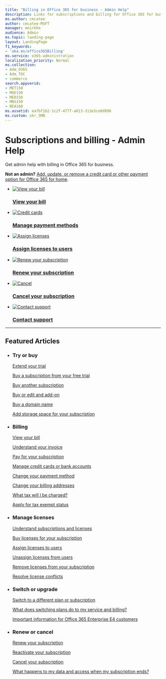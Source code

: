 ```yaml
---
title: "Billing in Office 365 for business - Admin Help"
description: Links for subscriptions and billing for Office 365 for business
ms.author: cmcatee
author: cmcatee-MSFT
manager: mnirkhe
audience: Admin
ms.topic: landing-page
layout: LandingPage
f1_keywords:
- 'aka.ms/office365Billing'
ms.service: o365-administration
localization_priority: Normal
ms.collection: 
- Adm_O365
- Adm_TOC
- commerce
search.appverid:
- MET150
- MOE150
- MED150
- MBS150
- BEA160
ms.assetid: ea7bf1b2-1c2f-477f-a813-313e3ce0d896
ms.custom: okr_SMB
---
```


# Subscriptions and billing - Admin Help

Get admin help with billing in Office 365 for business.

**Not an admin?** [Add, update, or remove a credit card or other payment option for Office 365 for home](https://support.microsoft.com/help/4026594).

<ul class="panelContent cardsFTitle">
    <li>
        <a href="view-your-bill-or-invoice.md">
        <div class="cardSize">
            <div class="cardPadding">
                <div class="card">
                    <div class="cardImageOuter">
                        <div class="cardImage">
                            <img src="https://docs.microsoft.com/Office/media/icons/bill.svg" alt="View your bill" />
                        </div>
                    </div>
                    <div class="cardText">
                        <h3>View your bill</h3>
                    </div>
                </div>
            </div>
        </div>
        </a>
    </li>
    <li>
        <a href="add-update-or-remove-credit-card-or-bank-account.md">
        <div class="cardSize">
            <div class="cardPadding">
                <div class="card">
                    <div class="cardImageOuter">
                        <div class="cardImage">
                            <img src="https://docs.microsoft.com/office/media/icons/credit-card.svg" alt="Credit cards" />
                        </div>
                    </div>
                    <div class="cardText">
                        <h3>Manage payment methods</h3>
                    </div>
                </div>
            </div>
        </div>
        </a>
    </li>
    <li>
        <a href="assign-licenses-to-users.md">
        <div class="cardSize">
            <div class="cardPadding">
                <div class="card">
                    <div class="cardImageOuter">
                        <div class="cardImage">
                            <img src="https://docs.microsoft.com/office/media/icons/users-people.svg" alt="Assign licenses" />
                        </div>
                    </div>
                    <div class="cardText">
                        <h3>Assign licenses to users</h3>
                    </div>
                </div>
            </div>
        </div>
        </a>
    </li>
</ul>
<ul class="panelContent cardsFTitle">
    <li>
        <a href="renew-your-subscription.md">
        <div class="cardSize">
            <div class="cardPadding">
                <div class="card">
                    <div class="cardImageOuter">
                        <div class="cardImage">
                            <img src="https://docs.microsoft.com/office/media/icons/renew.svg" alt="Renew your subscription" />
                        </div>
                    </div>
                    <div class="cardText">
                        <h3>Renew your subscription</h3>
                    </div>
                </div>
            </div>
        </div>
        </a>
    </li>
    <li>
        <a href="cancel-your-subscription.md">
        <div class="cardSize">
            <div class="cardPadding">
                <div class="card">
                    <div class="cardImageOuter">
                        <div class="cardImage">
                            <img src="https://docs.microsoft.com/office/media/icons/cancel.svg" alt="Cancel" />
                        </div>
                    </div>
                    <div class="cardText">
                        <h3>Cancel your subscription</h3>
                    </div>
                </div>
            </div>
        </div>
        </a>
    </li>
    <li>
        <a href="../contact-support-for-business-products.md">
        <div class="cardSize">
            <div class="cardPadding">
                <div class="card">
                    <div class="cardImageOuter">
                        <div class="cardImage">
                            <img src="https://docs.microsoft.com/office/media/icons/headset.svg" alt="Contact support" />
                        </div>
                    </div>
                    <div class="cardText">
                        <h3>Contact support</h3>
                    </div>
                </div>
            </div>
        </div>
        </a>
    </li>
</ul>

---

<h2>Featured Articles</h2>
<ul class="panelContent cardsW">
    <li>
        <div class="cardSize">
            <div class="cardPadding">
                <div class="card">
                    <div class="cardText">
                        <h3>Try or buy</h3>
                        <p><a href="extend-your-trial.md">Extend your trial</a></p>
                        <p><a href="buy-a-subscription-from-your-free-trial.md">Buy a subscription from your free trial</a></p>
                        <p><a href="buy-another-subscription.md">Buy another subscription</a></p>
                        <p><a href="buy-or-edit-an-add-on.md">Buy or edit and add-on</a></p>
                        <p><a href="../get-help-with-domains/buy-a-domain-name.md">Buy a domain name</a></p>
                        <p><a href="add-storage-space.md">Add storage space for your subscription</a></p>
                    </div>
                </div>
            </div>
        </div>
    </li>
    <li>
        <div class="cardSize">
            <div class="cardPadding">
                <div class="card">
                    <div class="cardText">
                        <h3>Billing</h3>
                        <p><a href="view-your-bill-or-invoice.md">View your bill</a></p>
                        <p><a href="understand-your-invoice.md">Understand your invoice</a></p>
                        <p><a href="pay-for-your-subscription.md">Pay for your subscription</a></p>
                        <p><a href="add-update-or-remove-credit-card-or-bank-account.md">Manage credit cards or bank accounts</a></p>
                        <p><a href="change-payment-method.md">Change your payment method</a></p>
                        <p><a href="change-your-billing-addresses.md">Change your billing addresses</a></p>
                        <p><a href="what-tax-will-i-be-charged.md">What tax will I be charged?</a></p>
                        <p><a href="apply-for-tax-exempt-status.md">Apply for tax exempt status</a></p>
                    </div>
                </div>
            </div>
        </div>
    </li>
    <li>
        <div class="cardSize">
            <div class="cardPadding">
            <div class="card">
                <div class="cardText">
                        <h3>Manage licenses</h3>
                        <p><a href="subscriptions-and-licenses.md">Understand subscriptions and licenses</a></p>
                        <p><a href="buy-licenses.md">Buy licenses for your subscription</a></p>
                        <p><a href="../manage/assign-licenses-to-users.md">Assign licenses to users</a></p>
                        <p><a href="../manage/remove-licenses-from-users.md">Unassign licenses from users</a></p>
                        <p><a href="remove-licenses-from-subscription.md">Remove licenses from your subscription</a></p>
                        <p><a href="resolve-license-conflicts.md">Resolve license conflicts</a></p>
                    </div>
                </div>
            </div>
        </div>
    </li>
    <li>
        <div class="cardSize">
            <div class="cardPadding">
                <div class="card">
                    <div class="cardText">
                        <h3>Switch or upgrade</h3>
                        <p><a href="switch-to-a-different-plan.md">Switch to a different plan or subscription</a></p>
                        <p><a href="what-does-switching-plans-do-to-my-service-and-billing.md">What does switching plans do to my service and billing?</a></p>
                        <p><a href="https://support.office.com/article/f9572348-43a2-43fa-a3d8-3b6c9c042147">Important information for Office 365 Enterprise E4 customers</a></p>
                    </div>
                </div>
            </div>
        </div>
    </li>
    <li>
        <div class="cardSize">
            <div class="cardPadding">
                <div class="card">
                    <div class="cardText">
                        <h3>Renew or cancel</h3>
                        <p><a href="renew-your-subscription.md">Renew your subscription</a></p>
                        <p><a href="reactivate-your-subscription.md">Reactivate your subscription</a></p>
                        <p><a href="cancel-your-subscription.md">Cancel your subscription</a></p>
                        <p><a href="what-if-my-subscription-expires.md">What happens to my data and access when my subscription ends?</a></p>
                    </div>
                </div>
            </div>
        </div> 
    </li>
</ul>